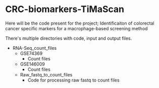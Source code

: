# CRC-biomarkers-TiMaScan <p1>
Here will be the code present for the project; Identificaiton of colorectal cancer specific markers for a macrophage-based screening method

There's multiple directories with code, input and output files.
* RNA-Seq_count_files
  * GSE74369
    * Count files
  * GSE146009
    * Count files
  * Raw_fastq_to_count_files
    * Code for processing raw fastq to count files
